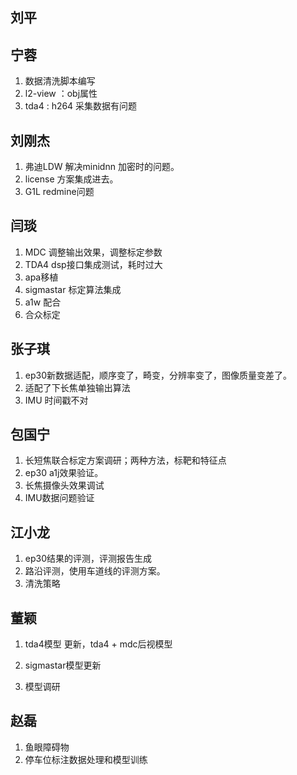 ## 刘平

## 宁蓉

1. 数据清洗脚本编写
2. l2-view ：obj属性
3. tda4 : h264 采集数据有问题

## 刘刚杰

1. 弗迪LDW 解决minidnn 加密时的问题。
2. license 方案集成进去。
3. G1L redmine问题

## 闫琰

1. MDC 调整输出效果，调整标定参数
2. TDA4 dsp接口集成测试，耗时过大
3. apa移植 
4. sigmastar 标定算法集成
5. a1w 配合
6. 合众标定

## 张子琪

1. ep30新数据适配，顺序变了，畸变，分辨率变了，图像质量变差了。
2. 适配了下长焦单独输出算法
3. IMU 时间戳不对

##  包国宁

1. 长短焦联合标定方案调研；两种方法，标靶和特征点
2. ep30 a1j效果验证。
3. 长焦摄像头效果调试
4. IMU数据问题验证

## 江小龙

1. ep30结果的评测，评测报告生成
2. 路沿评测，使用车道线的评测方案。
3. 清洗策略

## 董颖

1. tda4模型 更新，tda4 + mdc后视模型

2. sigmastar模型更新
3. 模型调研

## 赵磊

1. 鱼眼障碍物
2. 停车位标注数据处理和模型训练
